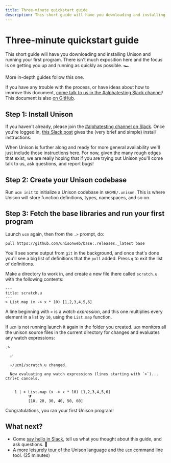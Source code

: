```yaml
---
title: Three-minute quickstart guide
description: This short guide will have you downloading and installing Unison and running your first program.
---
```


# Three-minute quickstart guide

This short guide will have you downloading and installing Unison and running your first program. There isn't much exposition here and the focus is on getting you up and running as quickly as possible. 🏎

More in-depth guides follow this one.

If you have any trouble with the process, or have ideas about how to improve this document, [come talk to us in the #alphatesting Slack channel][slack]! This document is also [on GitHub][on-github].

[slack]: /slack
[on-github]: https://github.com/unisonweb/unisonweb-org/blob/master/src/data/docs/quickstart.md
[guide]: /docs/tour
[roadmap]: /docs/roadmap

## Step 1: Install Unison

If you haven't already, please join the [#alphatesting channel on Slack][slack]. Once you're logged in, [this Slack post](https://unisonlanguage.slack.com/files/TLL09QC85/FMT7TDDDY?origin_team=TLL09QC85) gives the (very brief and simple) install instructions.

When Unison is further along and ready for more general availability we'll just include those instructions here. For now, given the many rough edges that exist, we are really hoping that if you are trying out Unison you'll come talk to us, ask questions, and report bugs!

## Step 2: Create your Unison codebase

Run `ucm init` to initialize a Unison codebase in `$HOME/.unison`. This is where Unison will store function definitions, types, namespaces, and so on.

## Step 3: Fetch the base libraries and run your first program

Launch `ucm` again, then from the `.>` prompt, do:

```ucm
pull https://github.com/unisonweb/base:.releases._latest base
```

You'll see some output from `git` in the background, and once that's done you'll see a big list of definitions that the `pull` added. Press `q` to exit the list of definitions.

Make a directory to work in, and create a new file there called `scratch.u` with the following contents: 

```unison
---
title: scratch.u
---
> List.map (x -> x * 10) [1,2,3,4,5,6]
```

A line beginning with `>` is a _watch expression_, and this one multiplies every element in a list by `10`, using the `List.map` function.

If `ucm` is not running launch it again in the folder you created. `ucm` monitors all the unison source files in the current directory for changes and evaluates any watch expressions:

```unison
.>

  ✅

  ~/ucm1/scratch.u changed.

  Now evaluating any watch expressions (lines starting with `>`)... Ctrl+C cancels.


    1 | > List.map (x -> x * 10) [1,2,3,4,5,6]
          ⧩
          [10, 20, 30, 40, 50, 60]
```

Congratulations, you ran your first Unison program!

## What next?

* Come [say hello in Slack][slack], tell us what you thought about this guide, and ask questions. 👋
* A [more leisurely tour][guide] of the Unison language and the `ucm` command line tool. (25 minutes)
